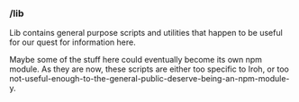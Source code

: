 

### /lib

Lib contains general purpose scripts and utilities that happen to be useful for our quest for information here. 

Maybe some of the stuff here could eventually become its own npm module. As they are now, these scripts are either too specific to Iroh, or too not-useful-enough-to-the-general-public-deserve-being-an-npm-module-y.


